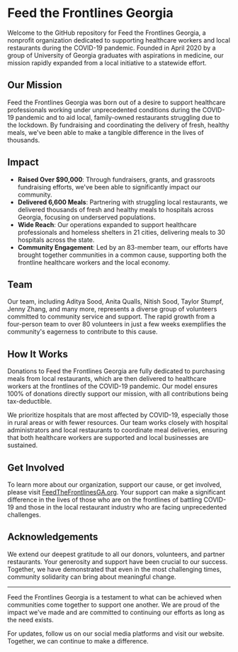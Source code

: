 # Feed the Frontlines Georgia

Welcome to the GitHub repository for Feed the Frontlines Georgia, a nonprofit organization dedicated to supporting healthcare workers and local restaurants during the COVID-19 pandemic. Founded in April 2020 by a group of University of Georgia graduates with aspirations in medicine, our mission rapidly expanded from a local initiative to a statewide effort.

## Our Mission

Feed the Frontlines Georgia was born out of a desire to support healthcare professionals working under unprecedented conditions during the COVID-19 pandemic and to aid local, family-owned restaurants struggling due to the lockdown. By fundraising and coordinating the delivery of fresh, healthy meals, we've been able to make a tangible difference in the lives of thousands.

## Impact

- **Raised Over $90,000**: Through fundraisers, grants, and grassroots fundraising efforts, we've been able to significantly impact our community.
- **Delivered 6,600 Meals**: Partnering with struggling local restaurants, we delivered thousands of fresh and healthy meals to hospitals across Georgia, focusing on underserved populations.
- **Wide Reach**: Our operations expanded to support healthcare professionals and homeless shelters in 21 cities, delivering meals to 30 hospitals across the state.
- **Community Engagement**: Led by an 83-member team, our efforts have brought together communities in a common cause, supporting both the frontline healthcare workers and the local economy.

## Team

Our team, including Aditya Sood, Anita Qualls, Nitish Sood, Taylor Stumpf, Jenny Zhang, and many more, represents a diverse group of volunteers committed to community service and support. The rapid growth from a four-person team to over 80 volunteers in just a few weeks exemplifies the community's eagerness to contribute to this cause.

## How It Works

Donations to Feed the Frontlines Georgia are fully dedicated to purchasing meals from local restaurants, which are then delivered to healthcare workers at the frontlines of the COVID-19 pandemic. Our model ensures 100% of donations directly support our mission, with all contributions being tax-deductible.

We prioritize hospitals that are most affected by COVID-19, especially those in rural areas or with fewer resources. Our team works closely with hospital administrators and local restaurants to coordinate meal deliveries, ensuring that both healthcare workers are supported and local businesses are sustained.

## Get Involved

To learn more about our organization, support our cause, or get involved, please visit [FeedTheFrontlinesGA.org](https://www.feedthefrontlinesga.org/). Your support can make a significant difference in the lives of those who are on the frontlines of battling COVID-19 and those in the local restaurant industry who are facing unprecedented challenges.

## Acknowledgements

We extend our deepest gratitude to all our donors, volunteers, and partner restaurants. Your generosity and support have been crucial to our success. Together, we have demonstrated that even in the most challenging times, community solidarity can bring about meaningful change.

------

Feed the Frontlines Georgia is a testament to what can be achieved when communities come together to support one another. We are proud of the impact we've made and are committed to continuing our efforts as long as the need exists.

For updates, follow us on our social media platforms and visit our website. Together, we can continue to make a difference.
